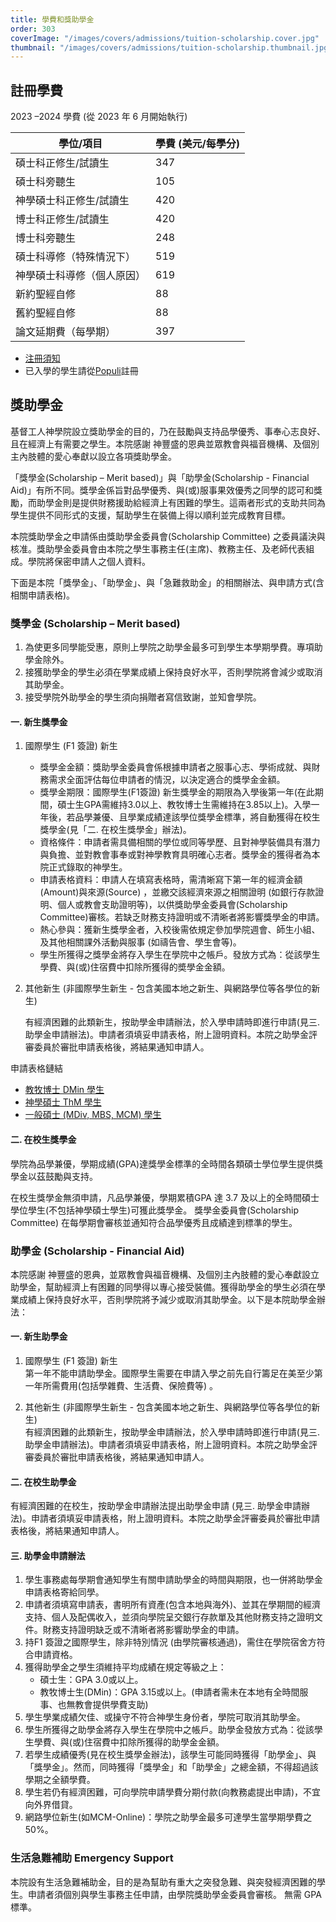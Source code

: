 ```yaml
---
title: 學費和獎助學金
order: 303
coverImage: "/images/covers/admissions/tuition-scholarship.cover.jpg"
thumbnail: "/images/covers/admissions/tuition-scholarship.thumbnail.jpg"
---
```


## 註冊學費

2023 –2024 學費 (從 2023 年 6 月開始執行)

| 學位/項目                  | 學費 (美元/每學分) |
| -------------------------- | ------------------ |
| 碩士科正修生/試讀生        | 347                |
| 碩士科旁聽生               | 105                |
| 神學碩士科正修生/試讀生    | 420                |
| 博士科正修生/試讀生        | 420                |
| 博士科旁聽生               | 248                |
| 碩士科導修（特殊情況下）   | 519                |
| 神學碩士科導修（個人原因） | 619                |
| 新約聖經自修               | 88                 |
| 舊約聖經自修               | 88                 |
| 論文延期費（每學期）       | 397                |

- [注冊須知](/zh/academic/registration-notice)
- 已入學的學生請從[Populi](https://cwts.populiweb.com/)註冊

## 獎助學金

基督工人神學院設立獎助學金的目的，乃在鼓勵與支持品學優秀、事奉心志良好、且在經濟上有需要之學生。本院感謝 神豐盛的恩典並眾教會與福音機構、及個別主內肢體的愛心奉獻以設立各項獎助學金。

「獎學金(Scholarship – Merit based)」與「助學金(Scholarship - Financial Aid)」有所不同。獎學金係旨對品學優秀、與(或)服事果效優秀之同學的認可和獎勵，而助學金則是提供財務援助給經濟上有困難的學生。這兩者形式的支助共同為學生提供不同形式的支援，幫助學生在裝備上得以順利並完成教育目標。

本院獎助學金之申請係由獎助學金委員會(Scholarship Committee) 之委員議決與核准。獎助學金委員會由本院之學生事務主任(主席)、教務主任、及老師代表組成。學院將保密申請人之個人資料。

下面是本院「獎學金」、「助學金」、與「急難救助金」的相關辦法、與申請方式(含相關申請表格)。

### 獎學金 (Scholarship – Merit based)

1. 為使更多同學能受惠，原則上學院之助學金最多可到學生本學期學費。專項助學金除外。
2. 接獲助學金的學生必須在學業成績上保持良好水平，否則學院將會減少或取消其助學金。
3. 接受學院外助學金的學生須向捐贈者寫信致謝，並知會學院。

#### 一.	新生獎學金

1. 國際學生 (F1 簽證) 新生
    -	獎學金金額：獎助學金委員會係根據申請者之服事心志、學術成就、與財務需求全面評估每位申請者的情況，以決定適合的獎學金金額。
    -	獎學金期限：國際學生(F1簽證) 新生獎學金的期限為入學後第一年(在此期間，碩士生GPA需維持3.0以上、教牧博士生需維持在3.85以上)。入學一年後，若品學兼優、且學業成績達該學位獎學金標準，將自動獲得在校生獎學金(見「二. 在校生獎學金」辦法)。
    -	資格條件：申請者需具備相關的學位或同等學歷、且對神學裝備具有潛力與負擔、並對教會事奉或對神學教育具明確心志者。獎學金的獲得者為本院正式錄取的神學生。
   -	申請表格資料：申請人在填寫表格時，需清晰寫下第一年的經濟金額(Amount)與來源(Source) ，並繳交該經濟來源之相關證明 (如銀行存款證明、個人或教會支助證明等)，以供獎助學金委員會(Scholarship Committee)審核。若缺乏財務支持證明或不清晰者將影響獎學金的申請。
   -	熱心參與：獲新生獎學金者，入校後需依規定參加學院週會、師生小組、及其他相關課外活動與服事 (如禱告會、學生會等)。
   -	學生所獲得之獎學金將存入學生在學院中之帳戶。發放方式為：從該學生學費、與(或)住宿費中扣除所獲得的奬學金金額。 
2. 其他新生 (非國際學生新生 - 包含美國本地之新生、與網路學位等各學位的新生) 

    有經濟困難的此類新生，按助學金申請辦法，於入學申請時即進行申請(見三. 助學金申請辦法)。申請者須填妥申請表格，附上證明資料。本院之助學金評審委員於審批申請表格後，將結果通知申請人。


申請表格鏈結
- [教牧博士 DMin 學生](/docs/admissions/Scholarship-DMin-updated-09122023v2.pdf)
- [神學碩士 ThM 學生](/docs/admissions/Scholarship-ThM-updated-09122023v2.pdf)
- [一般碩士 (MDiv, MBS, MCM) 學生](/docs/admissions/Scholarship-Master-updated-09122023v2.pdf)

#### 二.	在校生獎學金
學院為品學兼優，學期成績(GPA)達獎學金標準的全時間各類碩士學位學生提供獎學金以茲鼓勵與支持。

在校生獎學金無須申請，凡品學兼優，學期累積GPA 達 3.7 及以上的全時間碩士學位學生(不包括神學碩士學生)可獲此獎學金。 獎學金委員會(Scholarship Committee) 在每學期會審核並通知符合品學優秀且成績達到標準的學生。

### 助學金 (Scholarship - Financial Aid)
本院感謝 神豐盛的恩典，並眾教會與福音機構、及個別主內肢體的愛心奉獻設立助學金，幫助經濟上有困難的同學得以專心接受裝備。獲得助學金的學生必須在學業成績上保持良好水平，否則學院將予減少或取消其助學金。以下是本院助學金辦法：

#### 一. 新生助學金
1. 國際學生 (F1 簽證) 新生 \
第一年不能申請助學金。國際學生需要在申請入學之前先自行籌足在美至少第一年所需費用(包括學雜費、生活費、保險費等) 。

2. 其他新生 (非國際學生新生 - 包含美國本地之新生、與網路學位等各學位的新生)  
有經濟困難的此類新生，按助學金申請辦法，於入學申請時即進行申請(見三. 助學金申請辦法)。申請者須填妥申請表格，附上證明資料。本院之助學金評審委員於審批申請表格後，將結果通知申請人。 

#### 二.	在校生助學金
有經濟困難的在校生，按助學金申請辦法提出助學金申請 (見三. 助學金申請辦法)。申請者須填妥申請表格，附上證明資料。本院之助學金評審委員於審批申請表格後，將結果通知申請人。

#### 三. 助學金申請辦法
1. 學生事務處每學期會通知學生有關申請助學金的時間與期限，也一併將助學金申請表格寄給同學。
2. 申請者須填寫申請表，書明所有資產(包含本地與海外)、並其在學期間的經濟支持、個人及配偶收入，並須向學院呈交銀行存款單及其他財務支持之證明文件。財務支持證明缺乏或不清晰者將影響助學金的申請。
3. 持F1 簽證之國際學生，除非特別情況 (由學院審核通過)，需住在學院宿舍方符合申請資格。
4. 獲得助學金之學生須維持平均成績在規定等級之上：
    - 碩士生：GPA 3.0或以上。 
    - 教牧博士生(DMin)：GPA 3.15或以上。(申請者需未在本地有全時間服事、也無教會提供學費支助)
5. 學生學業成績欠佳、或操守不符合神學生身份者，學院可取消其助學金。
6. 學生所獲得之助學金將存入學生在學院中之帳戶。助學金發放方式為：從該學生學費、與(或)住宿費中扣除所獲得的助學金金額。 
7. 若學生成績優秀(見在校生獎學金辦法)，該學生可能同時獲得「助學金」、與「獎學金」。然而，同時獲得「獎學金」和「助學金」之總金額，不得超過該學期之全額學費。
8. 學生若仍有經濟困難，可向學院申請學費分期付款(向教務處提出申請)，不宜向外界借貸。 
9. 網路學位新生(如MCM-Online)：學院之助學金最多可達學生當學期學費之50%。 

### 生活急難補助 Emergency Support
本院設有生活急難補助金，目的是為幫助有重大之突發急難、與突發經濟困難的學生。申請者須個別與學生事務主任申請，由學院獎助學金委員會審核。 無需 GPA 標準。

